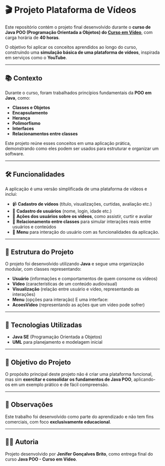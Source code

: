 # 🎬 Projeto Plataforma de Vídeos

Este repositório contém o projeto final desenvolvido durante o **curso de Java POO (Programação Orientada a Objetos) do [Curso em Vídeo](https://www.cursoemvideo.com/)**, com carga horária de **40 horas**.  

O objetivo foi aplicar os conceitos aprendidos ao longo do curso, construindo uma **simulação básica de uma plataforma de vídeos**, inspirada em serviços como o **YouTube**.  

---

## 📚 Contexto

Durante o curso, foram trabalhados princípios fundamentais da **POO em Java**, como:
- **Classes e Objetos**
- **Encapsulamento**
- **Herança**
- **Polimorfismo**
- **Interfaces**
- **Relacionamentos entre classes**

Este projeto reúne esses conceitos em uma aplicação prática, demonstrando como eles podem ser usados para estruturar e organizar um software.

---

## 🛠️ Funcionalidades

A aplicação é uma versão simplificada de uma plataforma de vídeos e inclui:
- 📹 **Cadastro de vídeos** (título, visualizações, curtidas, avaliação etc.)
- 👤 **Cadastro de usuários** (nome, login, idade etc.)
- 🎥 **Ações dos usuários sobre os vídeos**, como assistir, curtir e avaliar
- 🔄 **Relacionamento entre classes** para simular interações reais entre usuários e conteúdos
- 📜 **Menu** para interação do usuário com as funcionalidades da aplicação.

---

## 🧩 Estrutura do Projeto

O projeto foi desenvolvido utilizando **Java** e segue uma organização modular, com classes representando:
- **Usuário** (informações e comportamentos de quem consome os vídeos)
- **Vídeo** (características de um conteúdo audiovisual)
- **Visualização** (relação entre usuário e vídeo, representando as interações)
- **Menu** (opções para interação)
E uma interface:
- **AcoesVideo** (representando as ações que um vídeo pode sofrer)

---

## 🚀 Tecnologias Utilizadas

- **Java SE** (Programação Orientada a Objetos)
- **UML** para planejamento e modelagem inicial

---

## 🎯 Objetivo do Projeto

O propósito principal deste projeto não é criar uma plataforma funcional, mas sim **exercitar e consolidar os fundamentos de Java POO**, aplicando-os em um exemplo prático e de fácil compreensão.

---

## 📌 Observações

Este trabalho foi desenvolvido como parte do aprendizado e não tem fins comerciais, com foco **exclusivamente educacional**.

---

## 👩‍💻 Autoria

Projeto desenvolvido por **Jenifer Gonçalves Brito**, como entrega final do curso **Java POO - Curso em Vídeo**.

